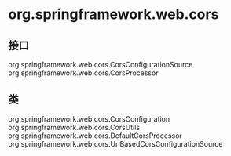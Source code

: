 # org.springframework.web.cors

## 接口

org.springframework.web.cors.CorsConfigurationSource
org.springframework.web.cors.CorsProcessor

## 类

org.springframework.web.cors.CorsConfiguration
org.springframework.web.cors.CorsUtils
org.springframework.web.cors.DefaultCorsProcessor
org.springframework.web.cors.UrlBasedCorsConfigurationSource




